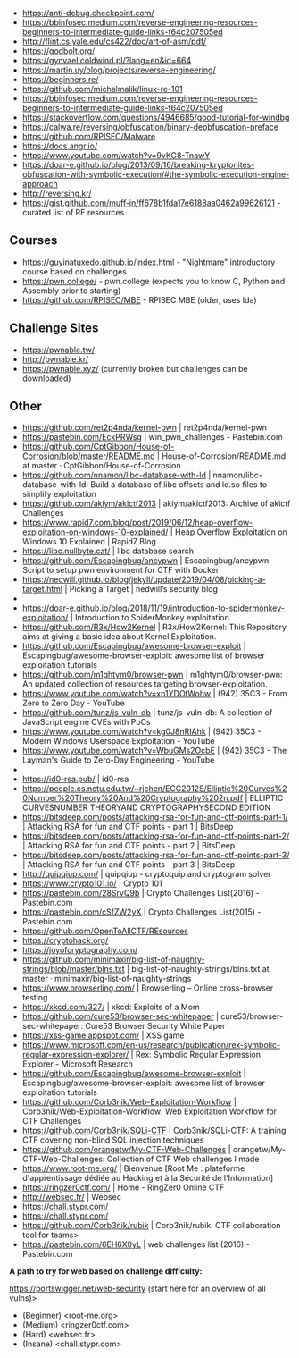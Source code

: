 + <https://anti-debug.checkpoint.com/>
+ <https://bbinfosec.medium.com/reverse-engineering-resources-beginners-to-intermediate-guide-links-f64c207505ed>
+ <http://flint.cs.yale.edu/cs422/doc/art-of-asm/pdf/>
+ <https://godbolt.org/>
+ <https://gynvael.coldwind.pl/?lang=en&id=664>
+ <https://martin.uy/blog/projects/reverse-engineering/>
+ <https://beginners.re/>
+ <https://github.com/michalmalik/linux-re-101>
+ <https://bbinfosec.medium.com/reverse-engineering-resources-beginners-to-intermediate-guide-links-f64c207505ed>
+ <https://stackoverflow.com/questions/4946685/good-tutorial-for-windbg>
+ <https://calwa.re/reversing/obfuscation/binary-deobfuscation-preface>
+ <https://github.com/RPISEC/Malware>
+ <https://docs.angr.io/>
+ <https://www.youtube.com/watch?v=9vKG8-TnawY>
+ <https://doar-e.github.io/blog/2013/09/16/breaking-kryptonites-obfuscation-with-symbolic-execution/#the-symbolic-execution-engine-approach>
+ <http://reversing.kr/>
+ <https://gist.github.com/muff-in/ff678b1fda17e6188aa0462a99626121> - curated list of RE resources
 
## Courses

+ <https://guyinatuxedo.github.io/index.html> - "Nightmare" introductory course based on challenges
+ <https://pwn.college/> - pwn.college (expects you to know C, Python and Assembly prior to starting)
+ <https://github.com/RPISEC/MBE> - RPISEC MBE (older, uses Ida)

## Challenge Sites

 
+ <https://pwnable.tw/>
+ <http://pwnable.kr/>
+ <https://pwnable.xyz/> (currently broken but challenges can be downloaded)

## Other
 
+ <https://github.com/ret2p4nda/kernel-pwn> | ret2p4nda/kernel-pwn
+ <https://pastebin.com/EckPRWsg> | win_pwn_challenges - Pastebin.com
+ <https://github.com/CptGibbon/House-of-Corrosion/blob/master/README.md> | House-of-Corrosion/README.md at master · CptGibbon/House-of-Corrosion
+ <https://github.com/nnamon/libc-database-with-ld> | nnamon/libc-database-with-ld: Build a database of libc offsets and ld.so files to simplify exploitation
+ <https://github.com/akiym/akictf2013> | akiym/akictf2013: Archive of akictf Challenges
+ <https://www.rapid7.com/blog/post/2019/06/12/heap-overflow-exploitation-on-windows-10-explained/> | Heap Overflow Exploitation on Windows 10 Explained | Rapid7 Blog
+ <https://libc.nullbyte.cat/> | libc database search
+ <https://github.com/Escapingbug/ancypwn> | Escapingbug/ancypwn: Script to setup pwn environment for CTF with Docker
+ <https://nedwill.github.io/blog/jekyll/update/2019/04/08/picking-a-target.html> | Picking a Target | nedwill’s security blog
+ 
+ <https://doar-e.github.io/blog/2018/11/19/introduction-to-spidermonkey-exploitation/> | Introduction to SpiderMonkey exploitation.
+ <https://github.com/R3x/How2Kernel> | R3x/How2Kernel: This Repository aims at giving a basic idea about Kernel Exploitation.
+ <https://github.com/Escapingbug/awesome-browser-exploit> | Escapingbug/awesome-browser-exploit: awesome list of browser exploitation tutorials
+ <https://github.com/m1ghtym0/browser-pwn> | m1ghtym0/browser-pwn: An updated collection of resources targeting browser-exploitation.
+ <https://www.youtube.com/watch?v=xp1YDOtWohw> | (942) 35C3 - From Zero to Zero Day - YouTube
+ <https://github.com/tunz/js-vuln-db> | tunz/js-vuln-db: A collection of JavaScript engine CVEs with PoCs
+ <https://www.youtube.com/watch?v=kg0J8nRIAhk> | (942) 35C3 - Modern Windows Userspace Exploitation - YouTube
+ <https://www.youtube.com/watch?v=WbuGMs2OcbE> | (942) 35C3 - The Layman's Guide to Zero-Day Engineering - YouTube
+ 
+ <https://id0-rsa.pub/> | id0-rsa
+ <https://people.cs.nctu.edu.tw/~rjchen/ECC2012S/Elliptic%20Curves%20Number%20Theory%20And%20Cryptography%202n.pdf> | ELLIPTIC CURVESNUMBER THEORYAND CRYPTOGRAPHYSECOND EDITION
+ <https://bitsdeep.com/posts/attacking-rsa-for-fun-and-ctf-points-part-1/> | Attacking RSA for fun and CTF points - part 1 | BitsDeep
+ <https://bitsdeep.com/posts/attacking-rsa-for-fun-and-ctf-points-part-2/> | Attacking RSA for fun and CTF points - part 2 | BitsDeep
+ <https://bitsdeep.com/posts/attacking-rsa-for-fun-and-ctf-points-part-3/> | Attacking RSA for fun and CTF points - part 3 | BitsDeep
+ <http://quipqiup.com/> | quipqiup - cryptoquip and cryptogram solver
+ <https://www.crypto101.io/> | Crypto 101
+ <https://pastebin.com/28SrvQ9b> | Crypto Challenges List(2016) - Pastebin.com
+ <https://pastebin.com/cSfZW2yX> | Crypto Challenges List(2015) - Pastebin.com
+ <https://github.com/OpenToAllCTF/REsources>
+ <https://cryptohack.org/>
+ <https://joyofcryptography.com/>
+ <https://github.com/minimaxir/big-list-of-naughty-strings/blob/master/blns.txt> | big-list-of-naughty-strings/blns.txt at master · minimaxir/big-list-of-naughty-strings
+ <https://www.browserling.com/> | Browserling – Online cross-browser testing
+ <https://xkcd.com/327/> | xkcd: Exploits of a Mom
+ <https://github.com/cure53/browser-sec-whitepaper> | cure53/browser-sec-whitepaper: Cure53 Browser Security White Paper
+ <https://xss-game.appspot.com/> | XSS game
+ <https://www.microsoft.com/en-us/research/publication/rex-symbolic-regular-expression-explorer/> | Rex: Symbolic Regular Expression Explorer - Microsoft Research
+ <https://github.com/Escapingbug/awesome-browser-exploit> | Escapingbug/awesome-browser-exploit: awesome list of browser exploitation tutorials
+ <https://github.com/Corb3nik/Web-Exploitation-Workflow> | Corb3nik/Web-Exploitation-Workflow: Web Exploitation Workflow for CTF Challenges
+ <https://github.com/Corb3nik/SQLi-CTF> | Corb3nik/SQLi-CTF: A training CTF covering non-blind SQL injection techniques
+ <https://github.com/orangetw/My-CTF-Web-Challenges> | orangetw/My-CTF-Web-Challenges: Collection of CTF Web challenges I made
+ <https://www.root-me.org/> | Bienvenue [Root Me : plateforme d'apprentissage dédiée au Hacking et à la Sécurité de l'Information]
+ <https://ringzer0ctf.com/> | Home - RingZer0 Online CTF
+ <http://websec.fr/> | Websec
+ <https://chall.stypr.com/>
+ <https://chall.stypr.com/>
+ <https://github.com/Corb3nik/rubik> | Corb3nik/rubik: CTF collaboration tool for teams>
+ <https://pastebin.com/6EH6X0yL> | web challenges list (2016) - Pastebin.com

**A path to try for web based on challenge difficulty:**

 <https://portswigger.net/web-security> (start here for an overview of all vulns)>
+ (Beginner) <root-me.org>
+ (Medium) <ringzer0ctf.com>
+ (Hard) <websec.fr>
+ (Insane) <chall.stypr.com>
